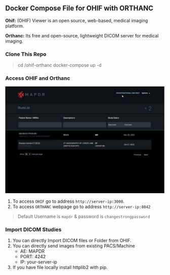 ## Docker Compose File for OHIF with ORTHANC

**Ohif:** (OHIF) Viewer is an open source, web-based, medical imaging platform.

**Orthanc:** Its free and open-source, lightweight DICOM server for medical imaging.

### Clone This Repo
> cd /ohif-orthanc
> docker-compose up -d

### Access OHIF and Orthanc

![Ohif viewer](./ohif-orthanc.jpg)

1. To access `OHIF` go to address `http://server-ip:3000`. 
2. To access `ORTHANC` webpage go to address `http://server-ip:8042`

> Default Username is `mapdr` & password is `changestrongpassword`


### Import DICOM Studies
1. You can directly Import DICOM files or Folder from OHIF.
2. You can directly send images from existing PACS/Machine
	 - AE: MAPDR
	 - PORT: 4242
	 - IP: your-server-ip
3. If you have file locally install httplib2 with pip.